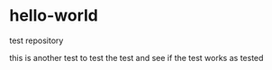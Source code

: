 # hello-world
test repository

this is another test to test the test and see if the test works as tested
